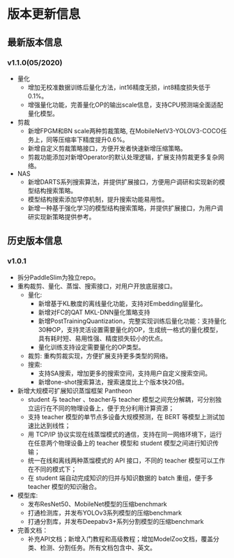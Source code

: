 # 版本更新信息

## 最新版本信息

### v1.1.0(05/2020)

- 量化
  - 增加无校准数据训练后量化方法，int16精度无损，int8精度损失低于0.1%。
  - 增强量化功能，完善量化OP的输出scale信息，支持CPU预测端全面适配量化模型。
- 剪裁
  - 新增FPGM和BN scale两种剪裁策略, 在MobileNetV3-YOLOV3-COCO任务上，同等压缩率下精度提升0.6%。
  - 新增自定义剪裁策略接口，方便开发者快速新增压缩策略。
  - 剪裁功能添加对新增Operator的默认处理逻辑，扩展支持剪裁更多复杂网络。
- NAS
  - 新增DARTS系列搜索算法，并提供扩展接口，方便用户调研和实现新的模型结构搜索策略。
  - 模型结构搜索添加早停机制，提升搜索功能易用性。
  - 新增一种基于强化学习的模型结构搜索策略，并提供扩展接口，为用户调研实现新策略提供参考。


## 历史版本信息

### v1.0.1

  - 拆分PaddleSlim为独立repo。
  - 重构裁剪、量化、蒸馏、搜索接口，对用户开放底层接口。
      - 量化: 
          - 新增基于KL散度的离线量化功能，支持对Embedding层量化。
          - 新增对FC的QAT MKL-DNN量化策略支持 
          - 新增PostTrainingQuantization，完整实现训练后量化功能：支持量化30种OP，支持灵活设置需要量化的OP，生成统一格式的量化模型，具有耗时短、易用性强、精度损失较小的优点。
          - 量化训练支持设定需要量化的OP类型。
      - 裁剪: 重构剪裁实现，方便扩展支持更多类型的网络。
      - 搜索:
          - 支持SA搜索，增加更多的搜索空间，支持用户自定义搜索空间。
          - 新增one-shot搜索算法，搜索速度比上个版本快20倍。
  - 新增大规模可扩展知识蒸馏框架 Pantheon
      - student 与 teacher 、teacher与 teacher 模型之间充分解耦，可分别独立运行在不同的物理设备上，便于充分利用计算资源；
      - 支持 teacher 模型的单节点多设备大规模预测，在 BERT 等模型上测试加速比达到线性；
      - 用 TCP/IP 协议实现在线蒸馏模式的通信，支持在同一网络环境下，运行在任意两个物理设备上的 teacher 模型和 student 模型之间进行知识传输；
      - 统一在线和离线两种蒸馏模式的 API 接口，不同的 teacher 模型可以工作在不同的模式下；
      - 在 student 端自动完成知识的归并与知识数据的 batch 重组，便于多 teacher 模型的知识融合。
  - 模型库:
      - 发布ResNet50、MobileNet模型的压缩benchmark
      - 打通检测库，并发布YOLOv3系列模型的压缩benchmark
      - 打通分割库，并发布Deepabv3+系列分割模型的压缩benchmark
  - 完善文档：
      - 补充API文档；新增入门教程和高级教程；增加ModelZoo文档，覆盖分类、检测、分割任务。所有文档包含中、英文。
